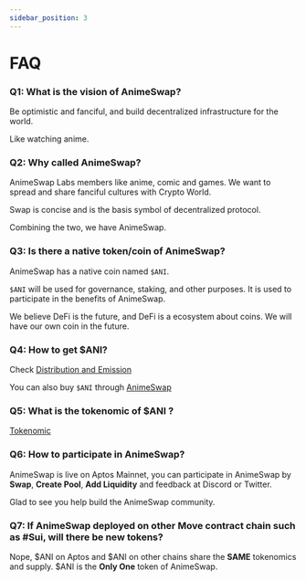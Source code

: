 ```yaml
---
sidebar_position: 3
---
```


# FAQ

### Q1: What is the vision of AnimeSwap? 

Be optimistic and fanciful, and build decentralized infrastructure for the world.

Like watching anime.

### Q2: Why called **AnimeSwap**?

AnimeSwap Labs members like anime, comic and games. We want to spread and share fanciful cultures with Crypto World.

Swap is concise and is the basis symbol of decentralized protocol.

Combining the two, we have AnimeSwap.

### Q3: Is there a native token/coin of AnimeSwap?

AnimeSwap has a native coin named `$ANI`.

`$ANI` will be used for governance, staking, and other purposes. 
It is used to participate in the benefits of AnimeSwap.

We believe DeFi is the future, and DeFi is a ecosystem about coins. We will have our own coin in the future.

### Q4: How to get $ANI?

Check [Distribution and Emission](Tokenomics#distribution-and-emission)

You can also buy `$ANI` through [AnimeSwap](https://app.animeswap.org/#/swap?chain=aptos)

### Q5: What is the tokenomic of $ANI ?

[Tokenomic](Tokenomics.mdx)

### Q6: How to participate in AnimeSwap?

AnimeSwap is live on Aptos Mainnet, you can participate in AnimeSwap by **Swap**, **Create Pool**, **Add Liquidity** and feedback at Discord or Twitter.

Glad to see you help build the AnimeSwap community.

### Q7: If AnimeSwap deployed on other Move contract chain such as #Sui, will there be new tokens?

Nope, $ANI on Aptos and $ANI on other chains share the **SAME** tokenomics and supply. $ANI is the **Only One** token of AnimeSwap.
